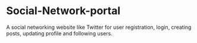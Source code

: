 # Social-Network-portal
A social networking website like Twitter for user registration, login, creating posts, updating profile and following users.
